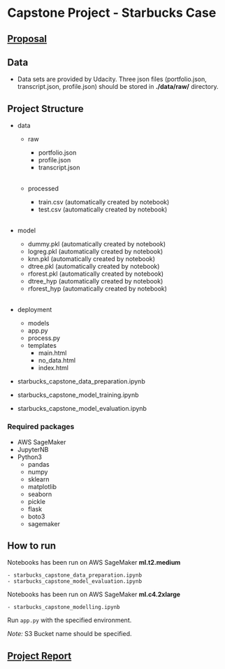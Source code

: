 # Capstone Project - Starbucks Case

## [Proposal](./capstone_proposal.pdf)

## Data

- Data sets are provided by Udacity. Three json files (portfolio.json, transcript.json, profile.json) should be stored in **./data/raw/** directory.

## Project Structure

- data
    - raw
        - portfolio.json
        - profile.json
        - transcript.json <br><br>
         
    - processed
        - train.csv (automatically created by notebook)
        - test.csv (automatically created by notebook) <br><br>
- model 
    - dummy.pkl (automatically created by notebook)
    - logreg.pkl (automatically created by notebook)
    - knn.pkl (automatically created by notebook)
    - dtree.pkl (automatically created by notebook)
    - rforest.pkl (automatically created by notebook)
    - dtree_hyp (automatically created by notebook)
    - rforest_hyp (automatically created by notebook) <br><br>
    
- deployment
    - models
    - app.py
    - process.py
    - templates
        - main.html
        - no_data.html
        - index.html

- starbucks_capstone_data_preparation.ipynb
- starbucks_capstone_model_training.ipynb
- starbucks_capstone_model_evaluation.ipynb

### Required packages

- AWS SageMaker
- JupyterNB
- Python3
    - pandas
    - numpy
    - sklearn
    - matplotlib
    - seaborn
    - pickle
    - flask
    - boto3
    - sagemaker
    
## How to run

Notebooks has been run on AWS SageMaker **ml.t2.medium**
    
    - starbucks_capstone_data_preparation.ipynb
    - starbucks_capstone_model_evaluation.ipynb
    
Notebooks has been run on AWS SageMaker **ml.c4.2xlarge**
    
    - starbucks_capstone_modelling.ipynb
    
Run <code>app.py</code> with the specified environment.
    
_Note:_ S3 Bucket name should be  specified.

## [Project Report](./reports/report.pdf)